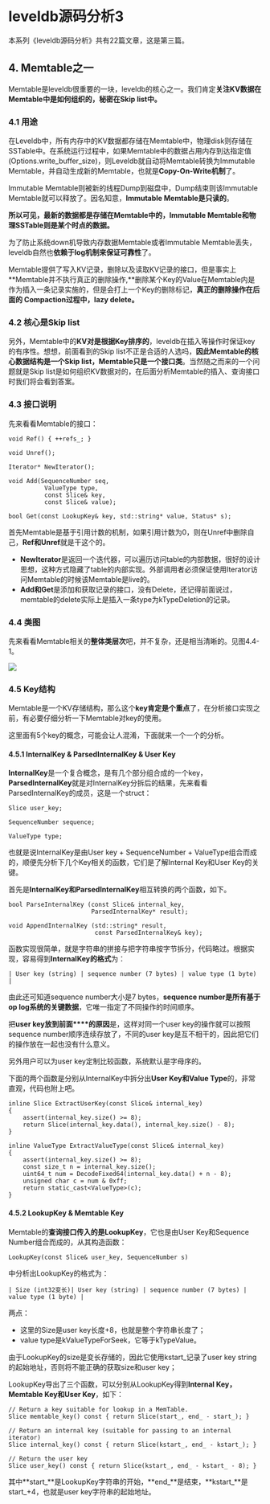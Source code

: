 # leveldb源码分析3

本系列《leveldb源码分析》共有22篇文章，这是第三篇。

## 4. Memtable之一

Memtable是leveldb很重要的一块，leveldb的核心之一。我们肯定**关注KV数据在Memtable中是如何组织的，秘密在Skip list中。**

### 4.1 用途

在Leveldb中，所有内存中的KV数据都存储在Memtable中，物理disk则存储在SSTable中。在系统运行过程中，如果Memtable中的数据占用内存到达指定值(Options.write_buffer_size)，则Leveldb就自动将Memtable转换为Immutable Memtable，并自动生成新的Memtable，也就是**Copy-On-Write机制**了。

Immutable Memtable则被新的线程Dump到磁盘中，Dump结束则该Immutable Memtable就可以释放了。因名知意，**Immutable Memtable是只读的**。

**所以可见，最新的数据都是存储在Memtable中的，Immutable Memtable和物理SSTable则是某个时点的数据。**

为了防止系统down机导致内存数据Memtable或者Immutable Memtable丢失，leveldb自然也**依赖于log机制来保证可靠性**了。

Memtable提供了写入KV记录，删除以及读取KV记录的接口，但是事实上**Memtable并不执行真正的删除操作,**删除某个Key的Value在Memtable内是作为插入一条记录实施的，但是会打上一个Key的删除标记，**真正的删除操作在后面的 Compaction过程中，lazy delete。**

### 4.2 核心是Skip list

另外，Memtable中的**KV对是根据Key排序的**，leveldb在插入等操作时保证key的有序性。想想，前面看到的Skip list不正是合适的人选吗，**因此Memtable的核心数据结构是一个Skip list，Memtable只是一个接口类**。当然随之而来的一个问题就是Skip list是如何组织KV数据对的，在后面分析Memtable的插入、查询接口时我们将会看到答案。

### 4.3 接口说明

先来看看Memtable的接口：

```
void Ref() { ++refs_; }

void Unref();

Iterator* NewIterator();

void Add(SequenceNumber seq,
          ValueType type,
          const Slice& key,
          const Slice& value);

bool Get(const LookupKey& key, std::string* value, Status* s);
```

首先Memtable是基于引用计数的机制，如果引用计数为0，则在Unref中删除自己，**Ref和Unref**就是干这个的。

- **NewIterator**是返回一个迭代器，可以遍历访问table的内部数据，很好的设计思想，这种方式隐藏了table的内部实现。外部调用者必须保证使用Iterator访问Memtable的时候该Memtable是live的。
- **Add和Get**是添加和获取记录的接口，没有Delete，还记得前面说过，memtable的delete实际上是插入一条type为kTypeDeletion的记录。

### 4.4 类图

先来看看Memtable相关的**整体类层次**吧，并不复杂，还是相当清晰的。见图4.4-1。

![](../imgs/leveldb5.webp)



### 4.5 Key结构

Memtable是一个KV存储结构，那么这个**key肯定是个重点**了，在分析接口实现之前，有必要仔细分析一下Memtable对key的使用。

这里面有5个key的概念，可能会让人混淆，下面就来一个一个的分析。

#### 4.5.1 InternalKey & ParsedInternalKey & User Key

**InternalKey**是一个复合概念，是有几个部分组合成的一个key，**ParsedInternalKey**就是对InternalKey分拆后的结果，先来看看ParsedInternalKey的成员，这是一个struct：

```
Slice user_key;

SequenceNumber sequence;

ValueType type;
```

也就是说InternalKey是由User key + SequenceNumber + ValueType组合而成的，顺便先分析下几个Key相关的函数，它们是了解Internal Key和User Key的关键。

首先是**InternalKey和ParsedInternalKey**相互转换的两个函数，如下。

```
bool ParseInternalKey (const Slice& internal_key,
                       ParsedInternalKey* result);

void AppendInternalKey (std::string* result,
                        const ParsedInternalKey& key);
```

函数实现很简单，就是字符串的拼接与把字符串按字节拆分，代码略过。根据实现，容易得到**InternalKey的格式**为：

```
| User key (string) | sequence number (7 bytes) | value type (1 byte) |
```

由此还可知道sequence number大小是7 bytes，**sequence number是所有基于op log系统的关键数据**，它唯一指定了不同操作的时间顺序。

把**user key放到前面****的原因**是，这样对同一个user key的操作就可以按照sequence number顺序连续存放了，不同的user key是互不相干的，因此把它们的操作放在一起也没有什么意义。

另外用户可以为user key定制比较函数，系统默认是字母序的。

下面的两个函数是分别从InternalKey中拆分出**User Key和Value Type**的，非常直观，代码也附上吧。

```
inline Slice ExtractUserKey(const Slice& internal_key)
{
    assert(internal_key.size() >= 8);
    return Slice(internal_key.data(), internal_key.size() - 8);
}

inline ValueType ExtractValueType(const Slice& internal_key)
{
    assert(internal_key.size() >= 8);
    const size_t n = internal_key.size();
    uint64_t num = DecodeFixed64(internal_key.data() + n - 8);
    unsigned char c = num & 0xff;
    return static_cast<ValueType>(c);
}
```

#### 4.5.2 LookupKey & Memtable Key

Memtable的**查询接口传入的是LookupKey**，它也是由User Key和Sequence Number组合而成的，从其构造函数：

```
LookupKey(const Slice& user_key, SequenceNumber s)
```

中分析出LookupKey的格式为：

```
| Size (int32变长)| User key (string) | sequence number (7 bytes) | value type (1 byte) |
```

两点：

- 这里的Size是user key长度+8，也就是整个字符串长度了；
- value type是kValueTypeForSeek，它等于kTypeValue。

由于LookupKey的size是变长存储的，因此它使用kstart_记录了user key string的起始地址，否则将不能正确的获取size和user key；

LookupKey导出了三个函数，可以分别从LookupKey得到**Internal Key，Memtable Key和User Key**，如下：

```
// Return a key suitable for lookup in a MemTable.
Slice memtable_key() const { return Slice(start_, end_ - start_); }

// Return an internal key (suitable for passing to an internal iterator)
Slice internal_key() const { return Slice(kstart_, end_ - kstart_); }

// Return the user key
Slice user_key() const { return Slice(kstart_, end_ - kstart_ - 8); }
```

其中**start_**是LookupKey字符串的开始，**end_**是结束，**kstart_**是start_+4，也就是user key字符串的起始地址。
